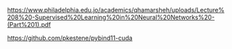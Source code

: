 https://www.philadelphia.edu.jo/academics/qhamarsheh/uploads/Lecture%208%20-Supervised%20Learning%20in%20Neural%20Networks%20-(Part%201).pdf

https://github.com/pkestene/pybind11-cuda